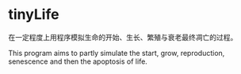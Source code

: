 # tinyLife

在一定程度上用程序模拟生命的开始、生长、繁殖与衰老最终凋亡的过程。

This program aims to partly simulate the start, grow, reproduction, senescence and then the apoptosis of life.
